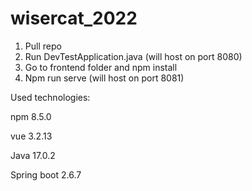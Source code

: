 # wisercat_2022
1. Pull repo
2. Run DevTestApplication.java (will host on port 8080)
3. Go to frontend folder and npm install
4. Npm run serve (will host on port 8081)


Used technologies:

npm 8.5.0

vue 3.2.13

Java 17.0.2

Spring boot 2.6.7
